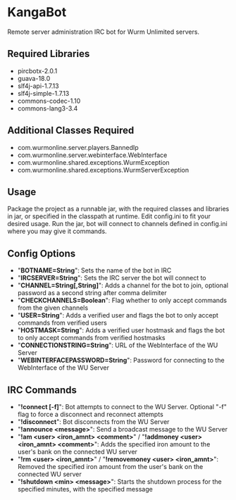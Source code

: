 # KangaBot
Remote server administration IRC bot for Wurm Unlimited servers.

## Required Libraries
- pircbotx-2.0.1
- guava-18.0
- slf4j-api-1.7.13
- slf4j-simple-1.7.13
- commons-codec-1.10
- commons-lang3-3.4

## Additional Classes Required
- com.wurmonline.server.players.BannedIp
- com.wurmonline.server.webinterface.WebInterface
- com.wurmonline.shared.exceptions.WurmException
- com.wurmonline.shared.exceptions.WurmServerException

## Usage
Package the project as a runnable jar, with the required classes and libraries in jar, or specified in the classpath at runtime.
Edit config.ini to fit your desired usage.
Run the jar, bot will connect to channels defined in config.ini where you may give it commands.

## Config Options
- "**BOTNAME=String**": Sets the name of the bot in IRC
- "**IRCSERVER=String**": Sets the IRC server the bot will connect to
- "**CHANNEL=String[,String]**": Adds a channel for the bot to join, optional password as a second string after comma delimiter
- "**CHECKCHANNELS=Boolean**": Flag whether to only accept commands from the given channels
- "**USER=String**": Adds a verified user and flags the bot to only accept commands from verified users
- "**HOSTMASK=String**": Adds a verified user hostmask and flags the bot to only accept commands from verified hostmasks
- "**CONNECTIONSTRING=String**": URL of the WebInterface of the WU Server
- "**WEBINTERFACEPASSWORD=String**": Password for connecting to the WebInterface of the WU Server

## IRC Commands
- "**!connect [-f]**": Bot attempts to connect to the WU Server. Optional "-f" flag to force a disconnect and reconnect attempts
- "**!disconnect**": Bot disconnects from the WU Server
- "**!announce \<message\>**": Send a broadcast message to the WU Server
- "**!am \<user\> \<iron_amnt\> \<comment\>**" / "**!addmoney \<user\> \<iron_amnt\> \<comment\>**": Adds the specified iron amount to the user's bank on the connected WU server
- "**!rm \<user\> \<iron_amnt\>**" / "**!removemoney \<user\> \<iron_amnt\>**": Removed the specified iron amount from the user's bank on the connected WU server
- "**!shutdown \<min\> \<message\>**": Starts the shutdown process for the specified minutes, with the specified message